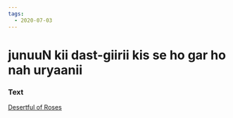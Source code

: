 ```yaml
---
tags:
  - 2020-07-03
---
```

# junuuN kii dast-giirii kis se ho gar ho nah uryaanii

### Text
[Desertful of Roses](http://www.columbia.edu/itc/mealac/pritchett/00ghalib/064/index_064.html)

